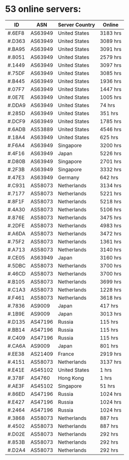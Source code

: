 # 53 online servers:

| ID | ASN | Server Country | Online |
| ------ | ------ | ------ | ------ |
| #.6EF8 | AS63949 | United States | 3183 hrs |
| #.D363 | AS63949 | United States | 3089 hrs |
| #.BA95 | AS63949 | United States | 3091 hrs |
| #.8051 | AS63949 | United States | 2579 hrs |
| #.1449 | AS63949 | United States | 3097 hrs |
| #.75DF | AS63949 | United States | 3085 hrs |
| #.B445 | AS63949 | United States | 1936 hrs |
| #.07F7 | AS63949 | United States | 1447 hrs |
| #.0E7E | AS63949 | United States | 1005 hrs |
| #.DDA9 | AS63949 | United States | 74 hrs |
| #.285D | AS63949 | United States | 351 hrs |
| #.DCF9 | AS63949 | United States | 1785 hrs |
| #.6ADB | AS53889 | United States | 4546 hrs |
| #.18A4 | AS63949 | United States | 625 hrs |
| #.F6A4 | AS63949 | Singapore | 3200 hrs |
| #.4F16 | AS63949 | Japan | 5226 hrs |
| #.D80B | AS63949 | Singapore | 2701 hrs |
| #.2F3B | AS63949 | Singapore | 3332 hrs |
| #.47E3 | AS63949 | Germany | 642 hrs |
| #.C931 | AS58073 | Netherlands | 3134 hrs |
| #.7177 | AS58073 | Netherlands | 5221 hrs |
| #.8F1F | AS58073 | Netherlands | 5218 hrs |
| #.4A30 | AS58073 | Netherlands | 5106 hrs |
| #.876E | AS58073 | Netherlands | 3475 hrs |
| #.2DFE | AS58073 | Netherlands | 4983 hrs |
| #.A6DA | AS58073 | Netherlands | 3472 hrs |
| #.75F2 | AS58073 | Netherlands | 1361 hrs |
| #.A713 | AS58073 | Netherlands | 3140 hrs |
| #.CE05 | AS63949 | Japan | 3160 hrs |
| #.5DBC | AS58073 | Netherlands | 3700 hrs |
| #.46CD | AS58073 | Netherlands | 3700 hrs |
| #.B105 | AS58073 | Netherlands | 3699 hrs |
| #.C1A3 | AS58073 | Netherlands | 1228 hrs |
| #.F461 | AS58073 | Netherlands | 3618 hrs |
| #.7836 | AS9009 | Japan | 417 hrs |
| #.1B9E | AS9009 | Japan | 3013 hrs |
| #.D135 | AS47196 | Russia | 115 hrs |
| #.BB14 | AS47196 | Russia | 115 hrs |
| #.C409 | AS47196 | Russia | 115 hrs |
| #.CA6A | AS9009 | Japan | 801 hrs |
| #.EE38 | AS21409 | France | 2919 hrs |
| #.4151 | AS58073 | Netherlands | 3137 hrs |
| #.E41E | AS45102 | United States | 1 hrs |
| #.378F | AS4760 | Hong Kong | 1 hrs |
| #.AE3F | AS45102 | Singapore | 51 hrs |
| #.86ED | AS47196 | Russia | 1024 hrs |
| #.E427 | AS47196 | Russia | 1024 hrs |
| #.2464 | AS47196 | Russia | 1024 hrs |
| #.3868 | AS58073 | Netherlands | 887 hrs |
| #.4502 | AS58073 | Netherlands | 887 hrs |
| #.D02E | AS58073 | Netherlands | 292 hrs |
| #.853B | AS58073 | Netherlands | 292 hrs |
| #.D2A4 | AS58073 | Netherlands | 292 hrs |

